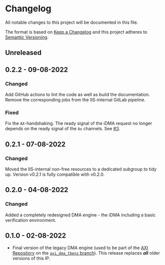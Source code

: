 # Changelog
All notable changes to this project will be documented in this file.

The format is based on [Keep a Changelog](http://keepachangelog.com/en/1.0.0/)
and this project adheres to [Semantic Versioning](http://semver.org/spec/v2.0.0.html).


## Unreleased

## 0.2.2 - 09-08-2022
### Changed
Add GitHub actions to lint the code as well as build the documentation. Remove the corresponding
jobs from the IIS-internal GitLab pipeline.

### Fixed
Fix the `AX`-handshaking. The ready signal of the iDMA request no longer depends on the ready signal
of the `Ax` channels. See [#3](https://github.com/pulp-platform/iDMA/pull/3).

## 0.2.1 - 07-08-2022
### Changed
Moved the IIS-internal non-free resources to a dedicated subgroup to tidy up. Version v0.2.1 is
fully compatible with v0.2.0.

## 0.2.0 - 04-08-2022
### Changed
Added a completely redesigned DMA engine - the iDMA including a basic verification environment.

## 0.1.0 - 02-08-2022
- Final version of the legacy DMA engine (used to be part of the [AXI Repository](https://github.com/pulp-platform/axi)
on the [`axi_dma_tbenz` branch](https://github.com/pulp-platform/axi/tree/axi_dma_tbenz)).
This release replaces ***all*** older versions of this IP.
